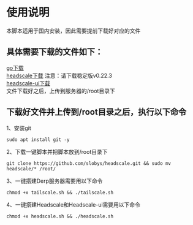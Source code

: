 # 使用说明  
本脚本适用于国内安装，因此需要提前下载好对应的文件  
## 具体需要下载的文件如下：    
[go下载](https://go.dev/dl/)  
[headscale下载](https://github.com/juanfont/headscale/releases) 注意：请下载稳定版v0.22.3  
[headscale-ui下载](https://github.com/gurucomputing/headscale-ui/releases)  
文件下载好之后，上传到服务器的/root目录下  

## 下载好文件并上传到/root目录之后，执行以下命令  
1、安装git  
```
sudo apt install git -y
```
2、下载一键脚本并把脚本放到/root目录下
```
git clone https://github.com/slobys/headscale.git && sudo mv headscale/* /root/

```
3、一键搭建Derp服务器需要用以下命令      
```
chmod +x tailscale.sh && ./tailscale.sh
```
4、一键搭建Headscale和Headscale-ui需要用以下命令
```
chmod +x headscale.sh && ./headscale.sh
```
